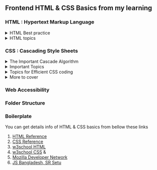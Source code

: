##  Frontend HTML & CSS Basics from my learning

### HTML : Hypertext Markup Language

<details>
  <summary>HTML Best practice</summary>
  
* BEM (Block Element Modifier)
* Semantic HTML
* HTML Best practice by Kyo Nagashima, check [HTML Best Practice](https://github.com/hail2u/html-best-practices)

</details>

<details>
  <summary>HTML topics</summary>

* HTML Form
* HTML Attributes
* HTML tag Elements
	* Block & inline elements
	* meta tags
	* self closing elements
* HTML Inputs
	
</details>

###  CSS : Cascading Style Sheets

<details>
  <summary>The Important Cascade Algorithm</summary>

* CSS Execution Order
* CSS Combinators
* CSS Inheritance
	
</details>

<details>
  <summary>Important Topics</summary>

* CSS Selectors
* CSS position
* Flexbox
* Z-index (content position)
* Margin, Padding
* Overflow
* CSS Shadows
* CSS function
	
</details>

<details>
  <summary>Topics for Efficient CSS coding</summary>

* CSS Shorthands
* CSS Pseudo Code (Class & Elements)
* CSS custom coding: CSS root
* CSS Custom Coding: CSS variable
* CSS Breakpoints
* Sizing units
	
</details>

<details>
  <summary>More to cover</summary>

* CSS Preprocessor
    * SCSS
	* LESS
* CSS Framework
	* Bootstrap
	* Tailwind
* CSS Normalize
* CSS in JS
	
</details>

### Web Accessibility
### Folder Structure
### Boilerplate

You can get details info of HTML & CSS basics from bellow these links

1. [HTML Reference](https://htmlreference.io/)
2. [CSS Reference](https://cssreference.io/)
3. [w3school HTML](https://www.w3schools.com/html/default.asp) 
4. [w3school CSS](https://www.w3schools.com/css/default.asp) &
5. [Mozilla Developer Network](https://developer.mozilla.org/en-US/)
6. [JS Bangladesh, SR Setu](https://www.youtube.com/playlist?list=PL4iFnndHldugVWLTCHxJPhvKxJPDeYIGa)